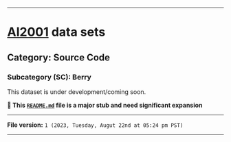 
***

# [AI2001](https://github.com/seanpm2001/AI2001/) data sets

## Category: Source Code

### Subcategory (SC): Berry

This dataset is under development/coming soon.

**🌱️ This [`README.md`](/README.md) file is a major stub and need significant expansion**

***

**File version:** `1 (2023, Tuesday, Augut 22nd at 05:24 pm PST)`

***
